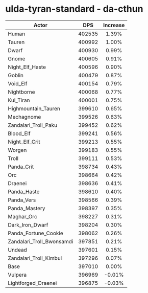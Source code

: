 # ulda-tyran-standard - da-cthun
| Actor | DPS | Increase |
|---|:---:|:---:|
|Human|402535|1.39%|
|Tauren|400992|1.00%|
|Dwarf|400930|0.99%|
|Gnome|400605|0.91%|
|Night_Elf_Haste|400596|0.90%|
|Goblin|400479|0.87%|
|Void_Elf|400154|0.79%|
|Nightborne|400068|0.77%|
|Kul_Tiran|400001|0.75%|
|Highmountain_Tauren|399610|0.65%|
|Mechagnome|399526|0.63%|
|Zandalari_Troll_Paku|399452|0.62%|
|Blood_Elf|399241|0.56%|
|Night_Elf_Crit|399213|0.55%|
|Worgen|399183|0.55%|
|Troll|399111|0.53%|
|Panda_Crit|398734|0.43%|
|Orc|398664|0.42%|
|Draenei|398636|0.41%|
|Panda_Haste|398610|0.40%|
|Panda_Vers|398566|0.39%|
|Panda_Mastery|398397|0.35%|
|Maghar_Orc|398227|0.31%|
|Dark_Iron_Dwarf|398204|0.30%|
|Panda_Fortune_Cookie|398062|0.26%|
|Zandalari_Troll_Bwonsamdi|397851|0.21%|
|Undead|397601|0.15%|
|Zandalari_Troll_Kimbul|397296|0.07%|
|Base|397010|0.00%|
|Vulpera|396969|-0.01%|
|Lightforged_Draenei|396875|-0.03%|
